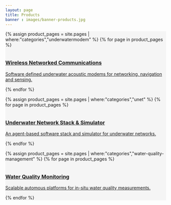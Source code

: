 ```yaml
---
layout: page
title: Products
banner : images/banner-products.jpg
---
```


<div class='full' style='background: #f5f5f5'>

  {% assign product_pages = site.pages | where:"categories","underwatermodem" %}
  {% for page in product_pages %}
  <div class ='product' style='width:98.7%'>
  <a href="{{site.baseurl}}{{page.url}}">
    <img alt="" src="{{site.baseurl}}/{{page.thumbnail}}"/>
    <div class='small-3 columns'>     
    </div>
    <div class='small-8 columns'>
    <div class='content'>
    <h3 style="text-transform: none;">Wireless Networked Communications</h3>
    <p>Software defined underwater acoustic modems for networking, navigation and sensing.</p>
    </div>
  </div>
  </a>
  </div>
  {% endfor %}

  {% assign product_pages = site.pages | where:"categories","unet" %}
  {% for page in product_pages %}
  <div class ='product' style='background:#F5F5F5;'>
    <a href="{{site.baseurl}}{{page.url}}"> 
    <div class='small-8 columns'>
    <div class='content'>
    <h3 style="text-transform: none;">Underwater Network Stack & Simulator</h3>
    <p>An agent-based software stack and simulator for underwater networks.</p>
    </div>
    </div>
    <div class='small-3 columns'>
    <img style='float:right;margin-bottom: 0 auto' alt="" src="{{site.baseurl}}/{{page.thumbnail}}"/>
    </div>
    </a>
  </div> 
  {% endfor %}

  {% assign product_pages = site.pages | where:"categories","water-quality-management" %}
  {% for page in product_pages %}
  <div class ='product' style='width:98.7%;'>
    <a href="{{site.baseurl}}{{page.url}}">
    <img class='img-rounded' alt="" src="{{site.baseurl}}/{{page.thumbnail}}"/>
    <div class='small-3 columns'>      
    </div>
    <div class='small-8 columns'>
    <div class='content'>
    <h3 style="text-transform: none;">Water Quality Monitoring</h3>
    <p>Scalable automous platforms for in-situ water quality measurements.</p>
    </div>
    </div>
    </a>
  </div>
    {% endfor %}

</div>
